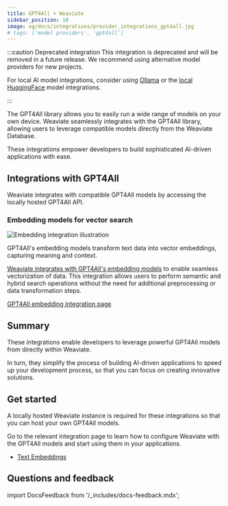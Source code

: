 ```yaml
---
title: GPT4All + Weaviate
sidebar_position: 10
image: og/docs/integrations/provider_integrations_gpt4all.jpg
# tags: ['model providers', 'gpt4all']
---
```


<!-- Note: for images, use https://docs.google.com/presentation/d/15opIcJuaIjEEcs_1Zm8B6pccox2p7_MHSjCnRv4dPfU/edit?usp=sharing -->

:::caution Deprecated integration
This integration is deprecated and will be removed in a future release. We recommend using alternative model providers for new projects.


For local AI model integrations, consider using [Ollama](../ollama/index.md) or the [local HuggingFace](../huggingface/index.md) model integrations.

:::

The GPT4All library allows you to easily run a wide range of models on your own device. Weaviate seamlessly integrates with the GPT4All library, allowing users to leverage compatible models directly from the Weaviate Database.

These integrations empower developers to build sophisticated AI-driven applications with ease.

## Integrations with GPT4All

Weaviate integrates with compatible GPT4All models by accessing the locally hosted GPT4All API.

### Embedding models for vector search

![Embedding integration illustration](../_includes/integration_gpt4all_embedding.png)

GPT4All's embedding models transform text data into vector embeddings, capturing meaning and context.

[Weaviate integrates with GPT4All's embedding models](./embeddings.md) to enable seamless vectorization of data. This integration allows users to perform semantic and hybrid search operations without the need for additional preprocessing or data transformation steps.

[GPT4All embedding integration page](./embeddings.md)

## Summary

These integrations enable developers to leverage powerful GPT4All models from directly within Weaviate.

In turn, they simplify the process of building AI-driven applications to speed up your development process, so that you can focus on creating innovative solutions.

## Get started

A locally hosted Weaviate instance is required for these integrations so that you can host your own GPT4All models.

Go to the relevant integration page to learn how to configure Weaviate with the GPT4All models and start using them in your applications.

- [Text Embeddings](./embeddings.md)

## Questions and feedback

import DocsFeedback from '/_includes/docs-feedback.mdx';

<DocsFeedback/>
